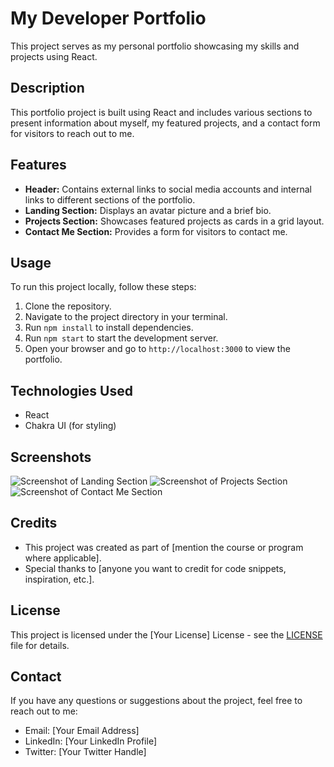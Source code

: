 # My Developer Portfolio

This project serves as my personal portfolio showcasing my skills and projects using React.

## Description

This portfolio project is built using React and includes various sections to present information about myself, my featured projects, and a contact form for visitors to reach out to me.

## Features

- **Header:** Contains external links to social media accounts and internal links to different sections of the portfolio.
- **Landing Section:** Displays an avatar picture and a brief bio.
- **Projects Section:** Showcases featured projects as cards in a grid layout.
- **Contact Me Section:** Provides a form for visitors to contact me.

## Usage

To run this project locally, follow these steps:

1. Clone the repository.
2. Navigate to the project directory in your terminal.
3. Run `npm install` to install dependencies.
4. Run `npm start` to start the development server.
5. Open your browser and go to `http://localhost:3000` to view the portfolio.

## Technologies Used

- React
- Chakra UI (for styling)

## Screenshots

![Screenshot of Landing Section](/screenshots/landing.png)
![Screenshot of Projects Section](/screenshots/projects.png)
![Screenshot of Contact Me Section](/screenshots/contact.png)

## Credits

- This project was created as part of [mention the course or program where applicable].
- Special thanks to [anyone you want to credit for code snippets, inspiration, etc.].

## License

This project is licensed under the [Your License] License - see the [LICENSE](LICENSE) file for details.

## Contact

If you have any questions or suggestions about the project, feel free to reach out to me:
- Email: [Your Email Address]
- LinkedIn: [Your LinkedIn Profile]
- Twitter: [Your Twitter Handle]

